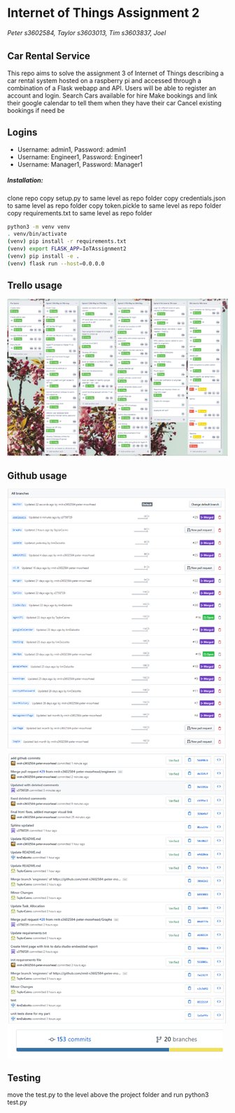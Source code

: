 # Internet of Things Assignment 2
###### Peter s3602584, Taylor s3603013, Tim s3603837, Joel
## Car Rental Service

This repo aims to solve the assignment 3 of Internet of Things describing a car rental system
hosted on a raspberry pi and accessed through a combination of a Flask webapp and API.
Users will be able to register an account and login.
Search Cars available for hire
Make bookings and link their google calendar to tell them when they have their car
Cancel existing bookings if need be

## Logins
* Username: admin1, Password: admin1
* Username: Engineer1, Password: Engineer1
* Username: Manager1, Password: Manager1

##### Installation:

clone repo
copy setup.py to same level as repo folder
copy credentials.json to same level as repo folder
copy token.pickle to same level as repo folder
copy requirements.txt to same level as repo folder
```bash
python3 -m venv venv
. venv/bin/activate
(venv) pip install -r requirements.txt
(venv) export FLASK_APP=IoTAssignment2
(venv) pip install -e .
(venv) flask run --host=0.0.0.0
```

## Trello usage

![Trello](/images/trello.PNG)


## Github usage

![Trello](/images/branches.PNG)
![Trello](/images/commits.PNG)
![Trello](/images/githubstats.PNG)

## Testing

move the test.py to the level above the project folder and run python3 test.py
